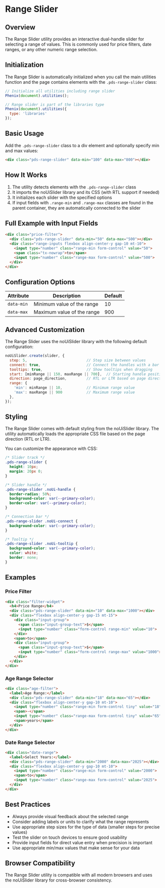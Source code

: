 # Range Slider

## Overview

The Range Slider utility provides an interactive dual-handle slider for selecting a range of values. This is commonly used for price filters, date ranges, or any other numeric range selection.

## Initialization

The Range Slider is automatically initialized when you call the main utilities function and the page contains elements with the `.pds-range-slider` class:

```js
// Initialize all utilities including range slider
Phenix(document).utilities();

// Range slider is part of the libraries type
Phenix(document).utilities({
  type: 'libraries'
});
```

## Basic Usage

Add the `.pds-range-slider` class to a div element and optionally specify min and max values:

```html
<div class="pds-range-slider" data-min="100" data-max="800"></div>
```

## How It Works

1. The utility detects elements with the `.pds-range-slider` class
2. It imports the noUiSlider library and its CSS (with RTL support if needed)
3. It initializes each slider with the specified options
4. If input fields with `.range-min` and `.range-max` classes are found in the parent container, they are automatically connected to the slider

## Full Example with Input Fields

```html
<div class="price-filter">
  <div class="pds-range-slider" data-min="50" data-max="500"></div>
  <div class="range-inputs flexbox align-center-y gap-10 mt-10">
    <input type="number" class="range-min form-control" value="50">
    <span class="tx-nowrap">to</span>
    <input type="number" class="range-max form-control" value="500">
  </div>
</div>
```

## Configuration Options

| Attribute | Description | Default |
|-----------|-------------|---------|
| `data-min` | Minimum value of the range | 10 |
| `data-max` | Maximum value of the range | 900 |

## Advanced Customization

The Range Slider uses the noUiSlider library with the following default configuration:

```js
noUiSlider.create(slider, {
  step: 5,                           // Step size between values
  connect: true,                     // Connect the handles with a bar
  tooltips: true,                    // Show tooltips when dragging
  start: [minRange || 150, maxRange || 700],  // Starting handle positions
  direction: page_direction,         // RTL or LTR based on page direction
  range: {
    'min': minRange || 10,           // Minimum range value
    'max': maxRange || 900           // Maximum range value
  },
});
```

## Styling

The Range Slider comes with default styling from the noUiSlider library. The utility automatically loads the appropriate CSS file based on the page direction (RTL or LTR).

You can customize the appearance with CSS:

```css
/* Slider track */
.pds-range-slider {
  height: 10px;
  margin: 20px 0;
}

/* Slider handle */
.pds-range-slider .noUi-handle {
  border-radius: 50%;
  background-color: var(--primary-color);
  border-color: var(--primary-color);
}

/* Connection bar */
.pds-range-slider .noUi-connect {
  background-color: var(--primary-color);
}

/* Tooltip */
.pds-range-slider .noUi-tooltip {
  background-color: var(--primary-color);
  color: white;
  border: none;
}
```

## Examples

### Price Filter

```html
<div class="filter-widget">
  <h4>Price Range</h4>
  <div class="pds-range-slider" data-min="10" data-max="1000"></div>
  <div class="flexbox align-center-y gap-15 mt-15">
    <div class="input-group">
      <span class="input-group-text">$</span>
      <input type="number" class="form-control range-min" value="10">
    </div>
    <span>to</span>
    <div class="input-group">
      <span class="input-group-text">$</span>
      <input type="number" class="form-control range-max" value="1000">
    </div>
  </div>
</div>
```

### Age Range Selector

```html
<div class="age-filter">
  <label>Age Range:</label>
  <div class="pds-range-slider" data-min="18" data-max="65"></div>
  <div class="flexbox align-center-y gap-10 mt-10">
    <input type="number" class="range-min form-control tiny" value="18">
    <span>-</span>
    <input type="number" class="range-max form-control tiny" value="65">
    <span>years</span>
  </div>
</div>
```

### Date Range Selector

```html
<div class="date-range">
  <label>Select Years:</label>
  <div class="pds-range-slider" data-min="2000" data-max="2025"></div>
  <div class="flexbox align-center-y gap-10 mt-10">
    <input type="number" class="range-min form-control" value="2000">
    <span>to</span>
    <input type="number" class="range-max form-control" value="2025">
  </div>
</div>
```

## Best Practices

- Always provide visual feedback about the selected range
- Consider adding labels or units to clarify what the range represents
- Use appropriate step sizes for the type of data (smaller steps for precise values)
- Test the slider on touch devices to ensure good usability
- Provide input fields for direct value entry when precision is important
- Use appropriate min/max values that make sense for your data

## Browser Compatibility

The Range Slider utility is compatible with all modern browsers and uses the noUiSlider library for cross-browser consistency.
